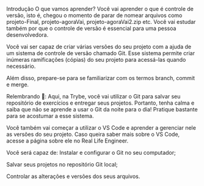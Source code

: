 Introdução
O que vamos aprender?
Você vai aprender o que é controle de versão, isto é, chegou o momento de parar de nomear arquivos como projeto-Final, projeto-agoraVai, projeto-agoraVai2.zip etc. Você vai estudar também por que o controle de versão é essencial para uma pessoa desenvolvedora.

Você vai ser capaz de criar várias versões do seu projeto com a ajuda de um sistema de controle de versão chamado Git. Esse sistema permite criar inúmeras ramificações (cópias) do seu projeto para acessá-las quando necessário.

Além disso, prepare-se para se familiarizar com os termos branch, commit e merge.

Relembrando 🧠: Aqui, na Trybe, você vai utilizar o Git para salvar seu repositório de exercícios e entregar seus projetos. Portanto, tenha calma e saiba que não se aprende a usar o Git da noite para o dia! Pratique bastante para se acostumar a esse sistema.

Você também vai começar a utilizar o VS Code e aprender a gerenciar nele as versões do seu projeto. Caso queira saber mais sobre o VS Code, acesse a página sobre ele no Real Life Engineer.

Você será capaz de:
Instalar e configurar o Git no seu computador;

Salvar seus projetos no repositório Git local;

Controlar as alterações e versões dos seus arquivos.